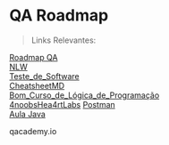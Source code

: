 # QA Roadmap

  > Links Relevantes:



[Roadmap QA](https://roadmap.sh/qa)  
[NLW](https://app.rocketseat.com.br/event/nlw-copa/explorer/aula-2_)   
[Teste_de_Software](https://www.youtube.com/watch?v=NnamjfPYuiY)  
[CheatsheetMD](https://github.com/jpaulohe4rt/markdown4noobs/blob/master/src/Guia/Cheatsheet.md)  
[Bom_Curso_de_Lógica_de_Programação](https://web.dio.me/course/logica-de-programacao-essencial/learning/10621ad4-a358-4cfb-b299-e1c4694e2939?back=/home)  
[4noobsHea4rtLabs](https://github.com/he4rt/4noobs)
[Postman](https://web.postman.co/bootcamp)  
[Aula Java](https://web.dio.me/course/desenvolvimento-basico-em-java/learning/5ba0edbd-5ba3-4afb-ac63-471f736ad110)  

qacademy.io

